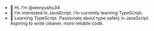 - 👋 Hi, I’m @wenyushu34
- 👀 I’m interested in JavaScript. I’m currently learning TypeScript.
- 🌱 Learning TypeScript. Passionate about type safety in JavaScript. Aspiring to write cleaner, more reliable code.
